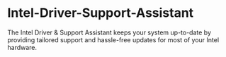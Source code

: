 # Intel-Driver-Support-Assistant
The Intel Driver &amp; Support Assistant keeps your system up-to-date by providing tailored support and hassle-free updates for most of your Intel hardware.
